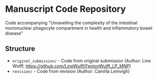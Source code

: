 # Manuscript Code Repository

Code accompanying "Unravelling the complexity of the intestinal mononuclear phagocyte compartment in health and inflammatory bowel disease"

## Structure

- `original_submission/` - Code from original submission (Author: Line Wulff, https://github.com/LineWulff/FentonWulff_LP_MNP)
- `revision/` - Code from revision (Author: Camilla Lemvigh)
